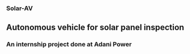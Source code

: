 ### Solar-AV

## Autonomous vehicle for solar panel inspection

### An internship project done at Adani Power

